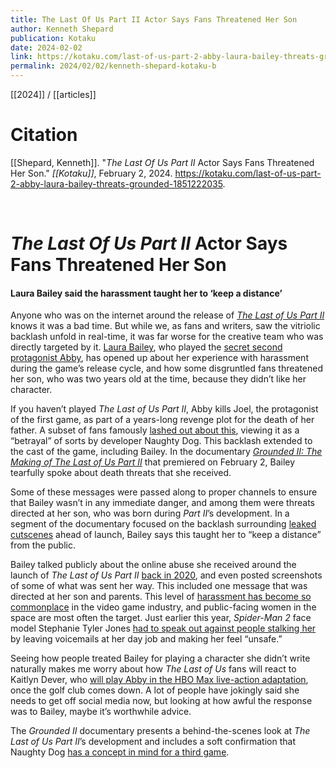 ```yaml
---
title: The Last Of Us Part II Actor Says Fans Threatened Her Son
author: Kenneth Shepard
publication: Kotaku
date: 2024-02-02
link: https://kotaku.com/last-of-us-part-2-abby-laura-bailey-threats-grounded-1851222035
permalink: 2024/02/02/kenneth-shepard-kotaku-b
---
```


[[2024]] / [[articles]]

# Citation

[[Shepard, Kenneth]]. "_The Last Of Us Part II_ Actor Says Fans Threatened Her Son." *[[Kotaku]]*, February 2, 2024. <https://kotaku.com/last-of-us-part-2-abby-laura-bailey-threats-grounded-1851222035>.

<br>

# _The Last Of Us Part II_ Actor Says Fans Threatened Her Son

#### Laura Bailey said the harassment taught her to ‘keep a distance’

Anyone who was on the internet around the release of [_The Last of Us Part II_](https://kotaku.com/last-of-us-2-tlou-remastered-review-1851167660) knows it was a bad time. But while we, as fans and writers, saw the vitriolic backlash unfold in real-time, it was far worse for the creative team who was directly targeted by it. [Laura Bailey](https://kotaku.com/uncharted-4-creator-stands-by-having-white-actor-voice-1746457508), who played the [secret second protagonist Abby](https://kotaku.com/last-of-us-season-2-abby-casting-shannon-berry-muscles-1850237103), has opened up about her experience with harassment during the game’s release cycle, and how some disgruntled fans threatened her son, who was two years old at the time, because they didn’t like her character.

If you haven’t played _The Last of Us Part II_, Abby kills Joel, the protagonist of the first game, as part of a years-long revenge plot for the death of her father. A subset of fans famously [lashed out about this](https://www.polygon.com/2020/6/30/21307200/the-last-of-us-2-controversy-critics-press-naughty-dog-vice-review-leak-sony-ps4-playstation), viewing it as a “betrayal” of sorts by developer Naughty Dog. This backlash extended to the cast of the game, including Bailey. In the documentary [_Grounded II: The Making of The Last of Us Part II_](https://www.youtube.com/watch?v=SC3C7GMMfDU) that premiered on February 2, Bailey tearfully spoke about death threats that she received.

Some of these messages were passed along to proper channels to ensure that Bailey wasn’t in any immediate danger, and among them were threats directed at her son, who was born during _Part II_’s development. In a segment of the documentary focused on the backlash surrounding [leaked cutscenes](https://kotaku.com/psa-beware-of-massive-the-last-of-us-ii-spoilers-from-1843105989) ahead of launch, Bailey says this taught her to “keep a distance” from the public.

Bailey talked publicly about the online abuse she received around the launch of _The Last of Us Part II_ [back in 2020](https://x.com/LauraBaileyVO/status/1279173199918292992?s=20), and even posted screenshots of some of what was sent her way. This included one message that was directed at her son and parents. This level of [harassment has become so commonplace](https://kotaku.com/toxic-voice-chat-women-overwatch-valorant-xbox-report-1850663717) in the video game industry, and public-facing women in the space are most often the target. Just earlier this year, _Spider-Man 2_ face model Stephanie Tyler Jones [had to speak out against people stalking her](https://kotaku.com/spider-man-2-mj-face-actress-fans-harassment-stalking-1851149992) by leaving voicemails at her day job and making her feel “unsafe.”

Seeing how people treated Bailey for playing a character she didn’t write naturally makes me worry about how _The Last of Us_ fans will react to Kaitlyn Dever, who [will play Abby in the HBO Max live-action adaptation](https://kotaku.com/the-last-of-us-hbo-max-show-abby-actor-kaitlyn-dever-1851152428), once the golf club comes down. A lot of people have jokingly said she needs to get off social media now, but looking at how awful the response was to Bailey, maybe it’s worthwhile advice.

The _Grounded II_ documentary presents a behind-the-scenes look at _The Last of Us Part II_’s development and includes a soft confirmation that Naughty Dog [has a concept in mind for a third game](https://kotaku.com/last-of-us-part-3-naughty-dog-grounded-2-1851221748).